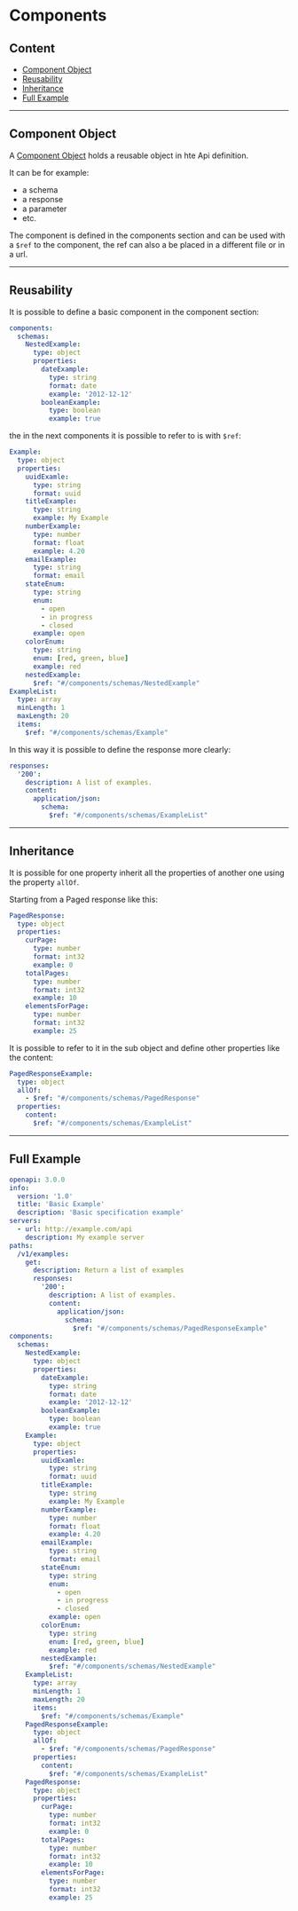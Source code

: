 # Components

## Content

- [Component Object](#component-object)
- [Reusability](#reusability)
- [Inheritance](#inheritance)
- [Full Example](#full-example)

---

## Component Object

A [Component Object](https://github.com/OAI/OpenAPI-Specification/blob/master/versions/3.0.3.md#componentsObject)
holds a reusable object in hte Api definition. 

It can be for example:
- a schema
- a response
- a parameter
- etc.

The component is defined in the components section and can be used with a `$ref` to the component, 
the ref can also a be placed in a different file or in a url.

---

## Reusability

It is possible to define a basic component in the component section:
```yaml
components:
  schemas:
    NestedExample:
      type: object
      properties:
        dateExample:
          type: string
          format: date
          example: '2012-12-12'
        booleanExample:
          type: boolean
          example: true
```
the in the next components it is possible to refer to is with `$ref`:
```yaml
Example:
  type: object
  properties:
    uuidExamle:
      type: string
      format: uuid
    titleExample: 
      type: string
      example: My Example
    numberExample:
      type: number
      format: float
      example: 4.20
    emailExample:
      type: string
      format: email
    stateEnum:
      type: string
      enum: 
        - open
        - in progress
        - closed
      example: open
    colorEnum:
      type: string
      enum: [red, green, blue]
      example: red
    nestedExample:
      $ref: "#/components/schemas/NestedExample"
ExampleList:
  type: array
  minLength: 1
  maxLength: 20
  items:
    $ref: "#/components/schemas/Example"
```
In this way it is possible to define the response more clearly:
```yaml
responses:
  '200':
    description: A list of examples.
    content:
      application/json:
        schema:
          $ref: "#/components/schemas/ExampleList"
```

---

## Inheritance

It is possible for one property inherit all the properties of another one using the property `allOf`.

Starting from a Paged response like this:
```yaml
PagedResponse:
  type: object
  properties:
    curPage:
      type: number
      format: int32
      example: 0
    totalPages:
      type: number
      format: int32
      example: 10
    elementsForPage:
      type: number
      format: int32
      example: 25
```
It is possible to refer to it in the sub object and define other properties like the content:
```yaml
PagedResponseExample:
  type: object
  allOf:
    - $ref: "#/components/schemas/PagedResponse"
  properties:
    content:
      $ref: "#/components/schemas/ExampleList"
```

---

## Full Example

```yaml
openapi: 3.0.0
info:
  version: '1.0'
  title: 'Basic Example'
  description: 'Basic specification example'
servers: 
  - url: http://example.com/api
    description: My example server 
paths:
  /v1/examples:
    get:
      description: Return a list of examples
      responses:
        '200':
          description: A list of examples.
          content:
            application/json:
              schema:
                $ref: "#/components/schemas/PagedResponseExample"
components:
  schemas:
    NestedExample:
      type: object
      properties:
        dateExample:
          type: string
          format: date
          example: '2012-12-12'
        booleanExample:
          type: boolean
          example: true
    Example:
      type: object
      properties:
        uuidExamle:
          type: string
          format: uuid
        titleExample: 
          type: string
          example: My Example
        numberExample:
          type: number
          format: float
          example: 4.20
        emailExample:
          type: string
          format: email
        stateEnum:
          type: string
          enum: 
            - open
            - in progress
            - closed
          example: open
        colorEnum:
          type: string
          enum: [red, green, blue]
          example: red
        nestedExample:
          $ref: "#/components/schemas/NestedExample"
    ExampleList:
      type: array
      minLength: 1
      maxLength: 20
      items:
        $ref: "#/components/schemas/Example"
    PagedResponseExample:
      type: object
      allOf:
        - $ref: "#/components/schemas/PagedResponse"
      properties:
        content:
          $ref: "#/components/schemas/ExampleList"
    PagedResponse:
      type: object
      properties:
        curPage:
          type: number
          format: int32
          example: 0
        totalPages:
          type: number
          format: int32
          example: 10
        elementsForPage:
          type: number
          format: int32
          example: 25
```
